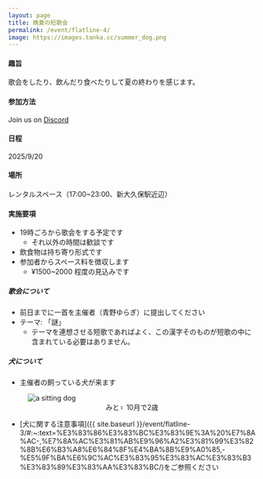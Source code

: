 ```yaml
---
layout: page
title: 晩夏の短歌会
permalink: /event/flatline-4/
image: https://images.tanka.cc/summer_dog.png
---
```


#### 趣旨

歌会をしたり、飲んだり食べたりして夏の終わりを感じます。

#### 参加方法

Join us on <i class="fa-brands fa-discord"></i> [Discord](https://discord.gg/WyV2XHN6z2)

#### 日程

2025/9/20

#### 場所

レンタルスペース（17:00~23:00、新大久保駅近辺）

#### 実施要項

- 19時ごろから歌会をする予定です
  - それ以外の時間は歓談です
- 飲食物は持ち寄り形式です
- 参加者からスペース料を徴収します
  - ¥1500~2000 程度の見込みです

##### 歌会について

- 前日までに一首を主催者（青野ゆらぎ）に提出してください
- テーマ: 「謎」
  - テーマを連想させる短歌であればよく、この漢字そのものが短歌の中に含まれている必要はありません。

##### 犬について

- 主催者の飼っている犬が来ます

<figure>
<img src="https://images.tanka.cc/summer_dog.png" alt="a sitting dog" class="responsive-img">
<figcaption style="text-align: center;">みと♀ 10月で2歳</figcaption>
</figure>

- [犬に関する注意事項]({{ site.baseurl }}/event/flatline-3/#:~:text=%E3%83%86%E3%83%BC%E3%83%9E%3A%20%E7%8A%AC-,%E7%8A%AC%E3%81%AB%E9%96%A2%E3%81%99%E3%82%8B%E6%B3%A8%E6%84%8F%E4%BA%8B%E9%A0%85,-%E5%9F%BA%E6%9C%AC%E3%83%95%E3%83%AC%E3%83%B3%E3%83%89%E3%83%AA%E3%83%BC/)をご参照ください
